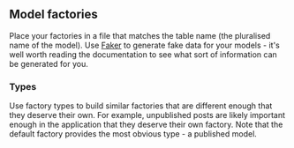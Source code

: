 ## Model factories

Place your factories in a file that matches the table name (the pluralised name of the model). Use [Faker](https://github.com/fzaninotto/Faker) to generate fake data for your models - it's well worth reading the documentation to see what sort of information can be generated for you.

### Types

Use factory types to build similar factories that are different enough that they deserve their own. For example, unpublished posts are likely important enough in the application that they deserve their own factory. Note that the default factory provides the most obvious type - a published model.
